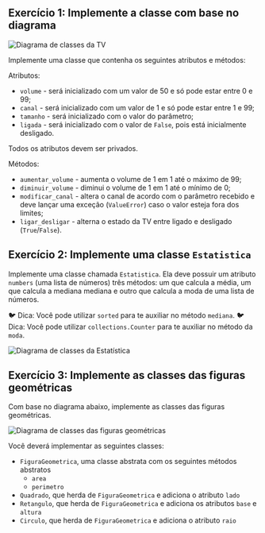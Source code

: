 ## Exercício 1: Implemente a classe com base no diagrama

![Diagrama de classes da TV](https://content-assets.betrybe.com/prod/a88d931d-f826-492b-a580-b26a6aae69f2-Diagrama%20de%20classes%20da%20TV.png)


Implemente uma classe que contenha os seguintes atributos e métodos:

Atributos:

* `volume` - será inicializado com um valor de 50 e só pode estar entre 0 e 99;
* `canal` - será inicializado com um valor de 1 e só pode estar entre 1 e 99;
* `tamanho` - será inicializado com o valor do parâmetro;
* `ligada` - será inicializado com o valor de `False`, pois está inicialmente desligado.

Todos os atributos devem ser privados.

Métodos:

* `aumentar_volume` - aumenta o volume de 1 em 1 até o máximo de 99;
* `diminuir_volume` - diminui o volume de 1 em 1 até o mínimo de 0;
* `modificar_canal` - altera o canal de acordo com o parâmetro recebido e deve lançar uma exceção (`ValueError`) caso o valor esteja fora dos limites;
* `ligar_desligar` - alterna o estado da TV entre ligado e desligado (`True`/`False`).


## Exercício 2: Implemente uma classe `Estatistica`

Implemente uma classe chamada `Estatistica`. Ela deve possuir um atributo `numbers` (uma lista de números) três métodos: um que calcula a média, um que calcula a mediana mediana e outro que calcula a moda de uma lista de números.

🐦 Dica: Você pode utilizar `sorted` para te auxiliar no método `mediana`. 🐦 Dica: Você pode utilizar `collections.Counter` para te auxiliar no método da `moda`.


![Diagrama de classes da Estatística](https://content-assets.betrybe.com/prod/9f3d4b0b-258e-435e-a9cf-65e7491b2d39-Diagrama%20de%20classes%20da%20Estat%C3%ADstica.png)


## Exercício 3: Implemente as classes das figuras geométricas

Com base no diagrama abaixo, implemente as classes das figuras geométricas.

![Diagrama de classes das figuras geométricas](https://content-assets.betrybe.com/prod/a1d519fc-ee3d-4db1-b2f3-f127eac1905b-Diagrama%20de%20classes%20das%20figuras%20geom%C3%A9tricas.png)


Você deverá implementar as seguintes classes:

* `FiguraGeometrica`, uma classe abstrata com os seguintes métodos abstratos
  * `area`
  * `perimetro`
* `Quadrado`, que herda de `FiguraGeometrica` e adiciona o atributo `lado`
* `Retangulo`, que herda de `FiguraGeometrica` e adiciona os atributos `base` e `altura`
* `Circulo`, que herda de `FiguraGeometrica` e adiciona o atributo `raio`
